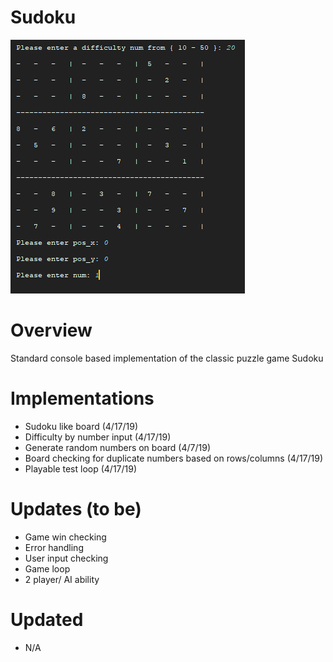 # Sudoku
![alt text](https://github.com/CMilly/Sudoku/blob/master/Sudoku/branch/path/to/Sudoku%20Commit%20img1.PNG)

# Overview
Standard console based implementation of the classic puzzle game Sudoku

# Implementations
- Sudoku like board (4/17/19)
- Difficulty by number input (4/17/19)
- Generate random numbers on board (4/7/19)
- Board checking for duplicate numbers based on rows/columns (4/17/19)
- Playable test loop (4/17/19)

# Updates (to be)
- Game win checking
- Error handling
- User input checking
- Game loop
- 2 player/ AI ability

# Updated
- N/A
